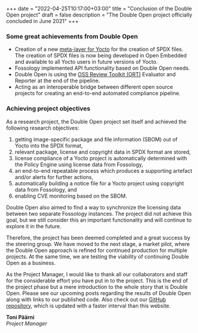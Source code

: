 +++ 
date = "2022-04-25T10:17:00+03:00" 
title = "Conclusion of the Double Open project" 
draft = false 
description = "The Double Open project officially concluded in June 2021" 
+++

### **Some great achievements from Double Open**

- Creation of a new [meta-layer for Yocto](https://github.com/doubleopen-project/meta-doubleopen) for the creation of SPDX files. The creation of SPDX files is now being developed in Open Embedded and available to all Yocto users in future versions of Yocto.
- Fossology implemented API functionality based on Double Open needs.
- Double Open is using the [OSS Review Toolkit (ORT)](https://github.com/doubleopen-project/ort) Evaluator and Reporter at the end of the pipeline.
- Acting as an interoperable bridge between different open source projects for creating an end-to-end automated compliance pipeline.

### **Achieving project objectives**

As a research project, the Double Open project set itself and achieved the following research objectives:

1. getting image-specific package and file information (SBOM) out of Yocto into the SPDX format,
2. relevant package, license and copyright data in SPDX format are stored,
3. license compliance of a Yocto project is automatically determined with the Policy Engine using license data from Fossology,
4. an end-to-end repeatable process which produces a supporting artefact and/or alerts for further actions,
5. automatically building a notice file for a Yocto project using copyright data from Fossology, and
6. enabling CVE monitoring based on the SBOM.

Double Open also aimed to find a way to synchronize the licensing data between two separate Fossology instances. The project did not achieve this goal, but we still consider this an important functionality and will continue to explore it in the future.

Therefore, the project has been deemed completed and a great success by the steering group. We have moved to the next stage, a market pilot, where the Double Open approach is refined for continued production for multiple projects. At the same time, we are testing the viability of continuing Double Open as a business.

As the Project Manager, I would like to thank all our collaborators and staff for the considerable effort you have put in to the project. This is the end of the project phase but a mere introduction to the whole story that is Double Open. Please see our upcoming posts regarding the results of Double Open along with links to our published code. Also check out our [GitHub repository](https://github.com/doubleopen-project), which is updated with a faster interval than this website.

**Toni Päärni**  
_Project Manager_
